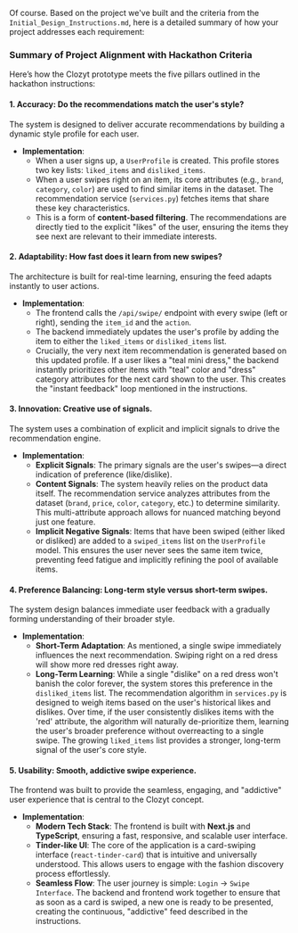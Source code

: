 Of course. Based on the project we've built and the criteria from the `Initial_Design_Instructions.md`, here is a detailed summary of how your project addresses each requirement:

### Summary of Project Alignment with Hackathon Criteria

Here’s how the Clozyt prototype meets the five pillars outlined in the hackathon instructions:

#### 1. Accuracy: Do the recommendations match the user's style?

The system is designed to deliver accurate recommendations by building a dynamic style profile for each user.

- **Implementation**:
  - When a user signs up, a `UserProfile` is created. This profile stores two key lists: `liked_items` and `disliked_items`.
  - When a user swipes right on an item, its core attributes (e.g., `brand`, `category`, `color`) are used to find similar items in the dataset. The recommendation service (`services.py`) fetches items that share these key characteristics.
  - This is a form of **content-based filtering**. The recommendations are directly tied to the explicit "likes" of the user, ensuring the items they see next are relevant to their immediate interests.

#### 2. Adaptability: How fast does it learn from new swipes?

The architecture is built for real-time learning, ensuring the feed adapts instantly to user actions.

- **Implementation**:
  - The frontend calls the `/api/swipe/` endpoint with every swipe (left or right), sending the `item_id` and the `action`.
  - The backend immediately updates the user's profile by adding the item to either the `liked_items` or `disliked_items` list.
  - Crucially, the very next item recommendation is generated based on this updated profile. If a user likes a "teal mini dress," the backend instantly prioritizes other items with "teal" color and "dress" category attributes for the next card shown to the user. This creates the "instant feedback" loop mentioned in the instructions.

#### 3. Innovation: Creative use of signals.

The system uses a combination of explicit and implicit signals to drive the recommendation engine.

- **Implementation**:
  - **Explicit Signals**: The primary signals are the user's swipes—a direct indication of preference (like/dislike).
  - **Content Signals**: The system heavily relies on the product data itself. The recommendation service analyzes attributes from the dataset (`brand`, `price`, `color`, `category`, etc.) to determine similarity. This multi-attribute approach allows for nuanced matching beyond just one feature.
  - **Implicit Negative Signals**: Items that have been swiped (either liked or disliked) are added to a `swiped_items` list on the `UserProfile` model. This ensures the user never sees the same item twice, preventing feed fatigue and implicitly refining the pool of available items.

#### 4. Preference Balancing: Long-term style versus short-term swipes.

The system design balances immediate user feedback with a gradually forming understanding of their broader style.

- **Implementation**:
  - **Short-Term Adaptation**: As mentioned, a single swipe immediately influences the next recommendation. Swiping right on a red dress will show more red dresses right away.
  - **Long-Term Learning**: While a single "dislike" on a red dress won't banish the color forever, the system stores this preference in the `disliked_items` list. The recommendation algorithm in `services.py` is designed to weigh items based on the user's historical likes and dislikes. Over time, if the user consistently dislikes items with the 'red' attribute, the algorithm will naturally de-prioritize them, learning the user's broader preference without overreacting to a single swipe. The growing `liked_items` list provides a stronger, long-term signal of the user's core style.

#### 5. Usability: Smooth, addictive swipe experience.

The frontend was built to provide the seamless, engaging, and "addictive" user experience that is central to the Clozyt concept.

- **Implementation**:
  - **Modern Tech Stack**: The frontend is built with **Next.js** and **TypeScript**, ensuring a fast, responsive, and scalable user interface.
  - **Tinder-like UI**: The core of the application is a card-swiping interface (`react-tinder-card`) that is intuitive and universally understood. This allows users to engage with the fashion discovery process effortlessly.
  - **Seamless Flow**: The user journey is simple: `Login` -> `Swipe Interface`. The backend and frontend work together to ensure that as soon as a card is swiped, a new one is ready to be presented, creating the continuous, "addictive" feed described in the instructions.
